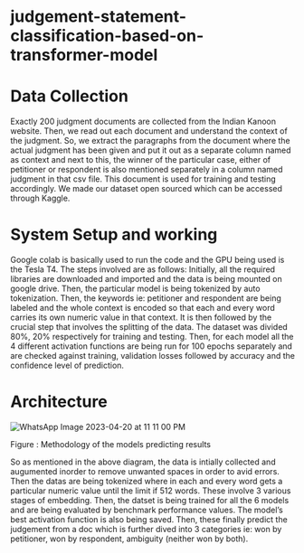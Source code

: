 # judgement-statement-classification-based-on-transformer-model

# Data Collection

Exactly 200 judgment documents are collected from the Indian Kanoon website. Then, we read out each document and understand the context of the judgment. So, we extract the paragraphs from the document where the actual judgment has been given and put it out as a separate column named as context and next to this, the winner of the particular case, either of petitioner or respondent is also mentioned separately in a column named judgment in that csv file. This document is used for training and testing accordingly. We made our dataset open sourced which can be accessed through Kaggle.

# System Setup and working

Google colab is basically used to run the code and the GPU being used is the Tesla T4. The steps involved are as follows: Initially, all the required libraries are downloaded and imported and the data is being mounted on google drive. Then, the particular model is being tokenized by auto tokenization. Then, the keywords ie: petitioner and respondent are being labeled and the whole context is encoded so that each and every word carries its own numeric value in that context. It is then followed by the crucial step that involves the splitting of the data. The dataset was divided 80%, 20% respectively for training and testing. Then, for each model all the 4 different activation functions are being run for 100 epochs separately and are checked against training, validation losses followed by accuracy and the confidence level of prediction.

# Architecture
![WhatsApp Image 2023-04-20 at 11 11 00 PM](https://user-images.githubusercontent.com/82310227/233445634-d40bda9e-e0c1-4ea7-9086-d50a6da064f1.jpeg)

 
Figure : Methodology of the models predicting results

So as mentioned in the above diagram, the data is intially collected and augumented inorder to remove unwanted spaces in order to avid errors. Then the datas are being tokenized where in each and every word gets a particular numeric value until the limit if 512 words. These involve 3 various stages of embedding. Then, the datset is being trained for all the 6 models and are being evaluated by benchmark performance values. The model’s best activation function is also being saved. Then, these finally predict the judgement from a doc which is further dived into 3 categories ie: won by petitioner, won by respondent, ambiguity (neither won by both).

